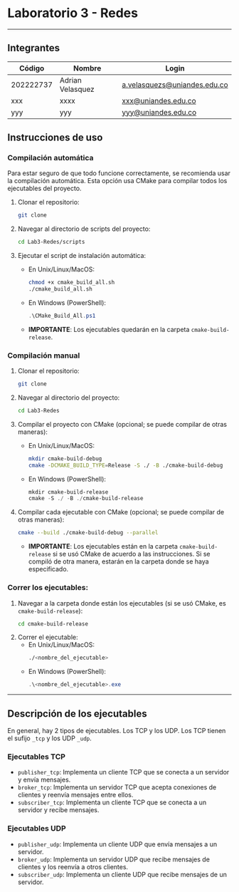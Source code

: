 # Laboratorio 3 - Redes

---

## Integrantes

| Código    | Nombre           | Login                        |
|-----------|------------------|------------------------------|
| 202222737 | Adrian Velasquez | a.velasquezs@uniandes.edu.co |
| xxx       | xxxx             | xxx@uniandes.edu.co          |
| yyy       | yyy              | yyy@uniandes.edu.co          |

## Instrucciones de uso

### Compilación automática

Para estar seguro de que todo funcione correctamente, se recomienda usar la compilación automática. Esta opción usa CMake para compilar todos los ejecutables del proyecto.

1. Clonar el repositorio:
   ```bash
   git clone
    ```
   
2. Navegar al directorio de scripts del proyecto:
    ```bash
   cd Lab3-Redes/scripts
   ```
   
3. Ejecutar el script de instalación automática:
   - En Unix/Linux/MacOS:
     ```bash
     chmod +x cmake_build_all.sh
     ./cmake_build_all.sh
     ```
   - En Windows (PowerShell):
     ```powershell
     .\CMake_Build_All.ps1
     ```
   - **IMPORTANTE**: Los ejecutables quedarán en la carpeta `cmake-build-release`.

### Compilación manual

1. Clonar el repositorio:
   ```bash
   git clone
    ```
   
2. Navegar al directorio del proyecto:
    ```bash
   cd Lab3-Redes
   ```

3. Compilar el proyecto con CMake (opcional; se puede compilar de otras maneras):
    - En Unix/Linux/MacOS:
      ```bash
      mkdir cmake-build-debug
      cmake -DCMAKE_BUILD_TYPE=Release -S ./ -B ./cmake-build-debug
      ```
    - En Windows (PowerShell):
      ```powershell
      mkdir cmake-build-release
      cmake -S ./ -B ./cmake-build-release
      ```
   
4. Compilar cada ejecutable con CMake (opcional; se puede compilar de otras maneras):
    ```bash
    cmake --build ./cmake-build-debug --parallel
    ```
   - **IMPORTANTE**: Los ejecutables están en la carpeta `cmake-build-release` si se usó CMake de acuerdo a las instrucciones. Si se compiló de otra manera, estarán en la carpeta donde se haya especificado.
   

### Correr los ejecutables:

1. Navegar a la carpeta donde están los ejecutables (si se usó CMake, es `cmake-build-release`):
    ```bash
    cd cmake-build-release
    ```
2. Correr el ejecutable:
    - En Unix/Linux/MacOS:
      ```bash
      ./<nombre_del_ejecutable>
      ```
    - En Windows (PowerShell):
      ```powershell
      .\<nombre_del_ejecutable>.exe
      ```

---

## Descripción de los ejecutables

En general, hay 2 tipos de ejecutables. Los TCP y los UDP. Los TCP tienen el sufijo `_tcp` y los UDP `_udp`.

### Ejecutables TCP
- `publisher_tcp`: Implementa un cliente TCP que se conecta a un servidor y envía mensajes.
- `broker_tcp`: Implementa un servidor TCP que acepta conexiones de clientes y reenvía mensajes entre ellos.
- `subscriber_tcp`: Implementa un cliente TCP que se conecta a un servidor y recibe mensajes.

### Ejecutables UDP
- `publisher_udp`: Implementa un cliente UDP que envía mensajes a un servidor.
- `broker_udp`: Implementa un servidor UDP que recibe mensajes de clientes y los reenvía a otros clientes.
- `subscriber_udp`: Implementa un cliente UDP que recibe mensajes de un servidor.
